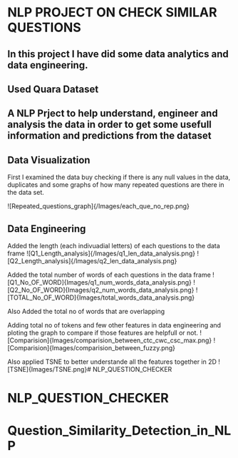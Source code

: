 # NLP PROJECT ON CHECK SIMILAR QUESTIONS 

## In this project I have did some data analytics and data engineering.

## Used Quara Dataset 

## A NLP Prject to help understand, engineer and analysis the data in order to get some usefull information and predictions from the dataset

## Data Visualization
First I examined the data buy checking if there is any null values in the data, duplicates and some graphs of how many repeated questions are there in the data set.

![Repeated_questions_graph]{/Images/each_que_no_rep.png}

## Data Engineering 
Added the length (each indivuadial letters) of each questions to the data frame
![Q1_Length_analysis]{/Images/q1_len_data_analysis.png}
![Q2_Length_analysis]{/Images/q2_len_data_analysis.png}

Added the total number of words of each questions in the data frame
![Q1_No_OF_WORD]{Images/q1_num_words_data_analysis.png}
![Q2_No_OF_WORD]{Images/q2_num_words_data_analysis.png}
![TOTAL_No_OF_WORD]{Images/total_words_data_analysis.png}

Also Added the total no of words that are overlapping

Adding total no of tokens and few other features in data engineering and ploting the graph to compare if those features are helpfull or not.
![Comparision]{Images/comparision_between_ctc_cwc_csc_max.png}
![Comparision]{Images/comparision_between_fuzzy.png}

Also applied TSNE to better understande all the features together in 2D
![TSNE]{Images/TSNE.png}# NLP_QUESTION_CHECKER
# NLP_QUESTION_CHECKER
# Question_Similarity_Detection_in_NLP
